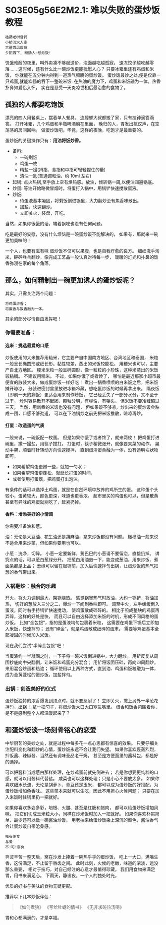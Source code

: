 # S03E05g56E2M2.1: 难以失败的蛋炒饭 教程

    枯藤老树昏鸦
    小桥流水人家
    古道西风瘦马
    夕阳西下, 断肠人~想炒饭!

饥饿难耐的夜里，叫外卖凑不够起送价，泡面越吃越孤寂，
速冻饺子越吃越零落……
这时候，还有什么比一碗炒饭更能抚慰人心？
只要冰箱里还有鸡蛋和米饭，
你就能在五分钟内得到一道热气腾腾的蛋炒饭。
蛋炒饭最妙之处,便是仅靠一只鸡蛋,就能欢畅的吞下一整碗米饭.
在热油的魔力下，鸡蛋和米饭融为一体，热香扑鼻如爱侣入怀，
实在是忍受一天炎凉世相后最治愈的食物了。


## 孤独的人都要吃饱饭
漂亮的四人用餐桌上，摆着单人餐具。
连蟑螂大叔都搬了家，只有挂钟滴答滴答。
打开冰箱，几个鸡蛋和半瓶啤酒躺在里面，
晚归的人，胃发出抗议声，在空荡荡的房间回响。
做蛋炒饭吧，毕竟，这样的夜晚，吃饱才是最重要的。

蛋炒饭的关键操作只有：**用油将饭炒香。**

- 备料:
    + 一碗剩饭
    + 鸡蛋一枚
    + 精盐一撮(拇指、食指和中指可轻轻捏住的量)
    + 清油一匙(普通调和油，约 10ml 左右)
- 起锅: 点火热锅,至手放上空有烘热感。放油，倾转锅一周,以便油润遍锅底。
- 炒蛋: 等油开始略微冒烟时，将蛋打入锅中，用锅铲快速搅散蛋液。
- 炒饭:
    + 待蛋液基本凝固，将剩饭倒进锅里，大力翻炒至有焦香味散出。
    + 加盐，快速翻炒。
    + 立即关火，装盘，开吃。

当然，如果你很饿的话，端着锅吃也没有任何问题。

吃是最好的安慰，没有什么烦恼是一碗蛋炒饭不能解决的，
如果有，那就来一碗更加美味的！

一个人，也要有滋有味
蛋炒饭不仅可以果腹，也是自我疗愈的良方。
细细洗手淘米，砰砰乓乓翻炒，像完成工艺品一般认真对待每一步，
暖暖的灯光和扑鼻的饭香弥漫在家的每个角落。

## 那么，如何精制出一碗更加诱人的蛋炒饭呢？

其实，只需关注两个问题：

    将鸡蛋炒香；
    将蛋香与饭香融为一体。

其余的部分尽情自由发挥吧！

### 你需要准备：

#### 选米：挑选最爱的口感

炒饭使用的大米推荐用籼米，它主要产自中国南方地区、台湾地区和泰国，
米粒一般呈长椭圆形或细长形。黏性较差，蒸出的米饭较膨松。
用粳米也可以，主要产自北方地区。
粳米米粒一般呈椭圆形，像一粒粒的小珍珠，这种米蒸出的米饭较粘稠。
不建议用糯米。
不过，如果你饿了或者馋了，
哪怕是最近那家小超市最便宜的散装大米，做成蛋炒饭一样好吃！
煮出一锅香喷喷的白米饭之后，把米饭摊开晾凉，
分装进密封盒里放进冰箱冷藏，想吃蛋炒饭的时候再拿出来。
隔夜饭（即前一天的剩饭）更适合用来制作炒饭，
它已经丢失了一部分水分，又不至于过干，
炒时容易散开不起团，颗粒分明，有弹性，有嚼头。
但米饭不要冷藏超过三天。
当然，用新煮的米饭也没有问题，
但如果饭不够凉，炒出来的蛋炒饭会粘成一团，口感不够劲道，
可以在下油锅炒之前先把米饭推散，晾凉再炒。

#### 打蛋：改造蛋的气质

一般来说，一碗饭配一枚蛋。
但是如果你饿了或者馋了，就来两枚！
把鸡蛋打进碗里，撒一撮盐，用筷子搅打。
打蛋时，筷子稍微张开，就像要夹菜的动作。
晃动手腕，顺着时针转动方向快速搅拌，
直到蛋清蛋黄融为一体，没有透明块状物即可。

- 如果希望鸡蛋更嫩一些，就加一勺水；
- 如果希望鸡蛋更蓬松，就延长打蛋的时间，
- 或者使用打蛋器，把鸡蛋打出泡沫。

有条件的话可以选择土鸡蛋，就是在自然环境中放养的鸡所生的蛋。
这种蛋个头较小，蛋黄较大，颜色更深，味道也更香浓。
超市里买的鸡蛋也可以，但是散黄甚至有异味的鸡蛋就别吃了，赶紧扔掉。

#### 香料：增添美好的小情调
你需要准备油和葱。

油：无论是大豆油、花生油还是胡麻油，拿来炒饭都没有问题。
橄榄油一般来说不适合用来炒菜，但如果你要用也可以。

小葱：洗净，切碎。
小葱一定要新鲜，蔫巴巴的小葱请不要留恋，直接扔掉。
讲究点的话，可以葱白葱绿分开。
把葱白用油煎一下，能变成葱油，用来炒饭、煮面条都是上品；
葱绿可以留在起锅前，加入后快速拌匀出锅，让蛋炒饭的热气把葱的香气带出来。

### 入锅翻炒：融合的乐趣

开火，将火力调到最大，架锅烧热。
感觉锅冒热气时放油，大约一锅铲，将油加热，
切好的葱放入三分之二，爆炒一下闻到香味即可。
调至中火，左手缓缓倒入蛋液，同时右手持锅铲快速搅动，
使鸡蛋散成碎碎的。
相比于煎成整块的鸡蛋再弄碎，这样的好处是快，
而且可以自由选择添加米饭的时机，形成不同风格的蛋炒饭。
比如“金包银”，指的是蛋液均匀包裹着米粒，
这需要在鸡蛋下锅后立即加入米饭，快速拌匀；
还有“碎金”，就是鸡蛋散成细碎的蛋末，
需要等鸡蛋基本全部凝固的时候加入米饭。

现在我们尝试“半碎金包银”吧！

当蛋液约一半凝固之时，一下子将一碗米饭倒进锅中，大力翻炒。
用铲反复从周围抄底向中央翻倒，让米饭和鸡蛋充分混合；
用铲将饭团压碎，再向四周翻炒，来用混合炒蛋和热油；
循环使用以上两种方式，直到油、鸡蛋和饭粒融为一体，
成为金黄蓬松的蛋炒饭，加盐拌匀。

### 出锅：创造美好的仪式

蛋炒饭独特的浓香爆发到顶点时，就不要忍耐了！
立即关火，撒上另外一半葱花拌匀，出锅！
拿一把勺子，将蛋炒饭大口大口塞进嘴里。
蛋香和饭香包围着你，是不是感到整个人都温暖起来了？

## 和蛋炒饭谈一场刻骨铭心的恋爱

中华厨艺的美妙之处，就是过程中每多花一点心思都有惊喜的效果。
只要仔细关注配料变化和翻炒的心情，蛋炒饭永远不会让我们失望。
如果你喜欢轰轰烈烈，拌饭酱、辣椒酱、当然还有调味圣品老干妈，
甚至是方便面里的酱料包，都是好的选择。

可以把酱料当成葱白那样处理，在炒鸡蛋前就先倒进去；
若是你想要更纯粹的口感，就可以用酱料代替盐。
咸菜也可以这样处理；只是小心不要放太多。
如果你喜欢细水长流，无论是胡萝卜、青豆还是玉米，
都可以成为蛋炒饭的好搭配，为蛋炒饭增加色香味。
这些菜本来就可以生吃，因此不用担心火候问题；
只要在加入米饭时往锅里扔一把就好。

如果你喜欢多姿多彩，培根、火腿、甚至是红肠和腊肉，
都可以给蛋炒饭增加风味。
把它们切成玉米粒大小，同样在炒米饭时加入一把就好。
如果你喜欢朴实简单，最少还可以做一碗酱油炒饭。
用老抽来给蛋炒饭染上深沉的颜色，酱油香气会让蛋炒饭自带沧桑感。

    唯有美食
    与爱
    不!可!辜负

奔波辛苦一整天后，窝在沙发上捧着一碗热乎乎的蛋炒饭，
吃上一大口，满嘴生香，这份满足，不止留于唇齿之间。
此时此刻，火候的老嫩，味道的浓淡，远没那么重要，
相对于技巧，对自己倾注的心意才最值得珍藏。
我们用食物来满足胃，用书来满足心。
下雨天，静谧夜，一个人的独处时光，

优质的好书与美味的食物无疑更配。

推荐以下几本炒饭伴侣：

> 《如何煮狼》
> 《写给牡蛎的情书》
> 《无非求碗热汤喝》

胃和心都满满的，才是幸福。


